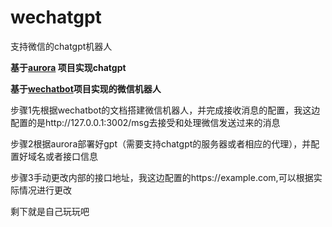 # wechatgpt
支持微信的chatgpt机器人

**基于[aurora](https://github.com/aurora-develop/aurora) 项目实现chatgpt**

**基于[wechatbot](https://github.com/danni-cool/wechatbot-webhook)项目实现的微信机器人**

步骤1先根据wechatbot的文档搭建微信机器人，并完成接收消息的配置，我这边配置的是http://127.0.0.1:3002/msg去接受和处理微信发送过来的消息

步骤2根据aurora部署好gpt（需要支持chatgpt的服务器或者相应的代理），并配置好域名或者接口信息

步骤3手动更改内部的接口地址，我这边配置的https://example.com,可以根据实际情况进行更改

剩下就是自己玩玩吧
